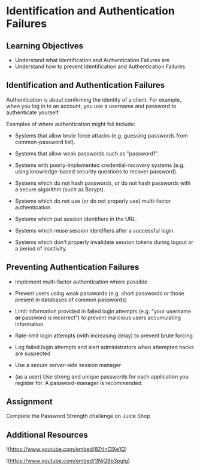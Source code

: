 # Identification and Authentication Failures

## Learning Objectives

* Understand what Identification and Authentication Failures are
* Understand how to prevent Identification and Authentication Failures

## Identification and Authentication Failures

Authentication is about confirming the identity of a client. For example, when you log in to an account, you use a username and password to authenticate yourself. 

Examples of where authentication might fail include:

* Systems that allow brute force attacks (e.g. guessing passwords from common-password list).

* Systems that allow weak passwords such as "password1".

* Systems with poorly-implemented credential-recovery systems (e.g. using knowledge-based security questions to recover password).

* Systems which do not hash passwords, or do not hash passwords with a secure algorithm (such as Bcrypt).

* Systems which do not use (or do not properly use) multi-factor authentication.

* Systems which put session identifiers in the URL.

* Systems which reuse session identifiers after a successful login.

* Systems which don't properly invalidate session tokens during logout or a period of inactivity.

## Preventing Authentication Failures

* Implement multi-factor authentication where possible

* Prevent users using weak passwords (e.g. short passwords or those present in databases of common passwords) 

* Limit information provided in failed login attempts (e.g. "your username **or** password is incorrect") to prevent malicious users accumulating information

* Rate-limit login attempts (with increasing delay) to prevent brute forcing

* Log failed login attempts and alert administrators when attempted hacks are suspected

* Use a secure server-side session manager

* (as a user) Use strong and unique passwords for each application you register for. A password-manager is recommended.

## Assignment

Complete the Password Strength challenge on Juice Shop

## Additional Resources

!(https://www.youtube.com/embed/8ZtInClXe1Q)

!(https://www.youtube.com/embed/3NjQ9b3pgIg)